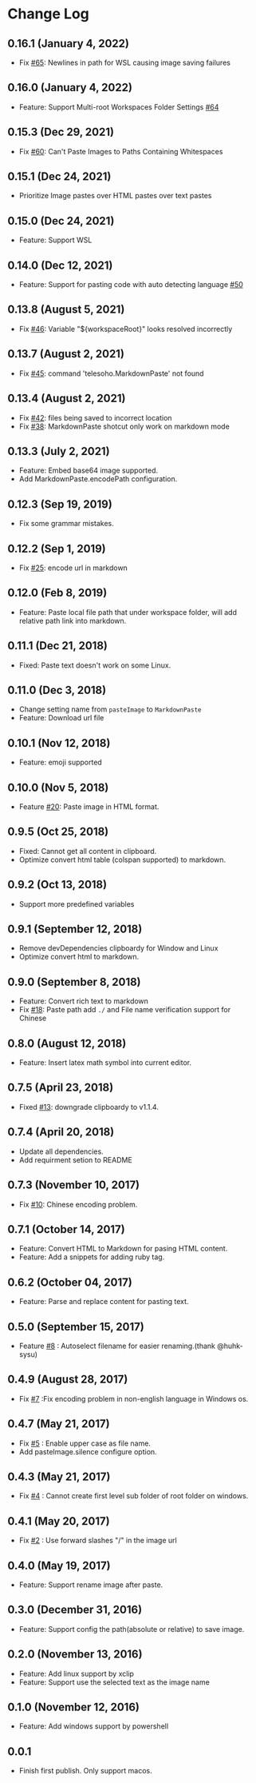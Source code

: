 # Change Log

## 0.16.1 (January 4, 2022)

- Fix [#65](https://github.com/telesoho/vscode-markdown-paste-image/issues/65): Newlines in path for WSL causing image saving failures

## 0.16.0 (January 4, 2022)

- Feature: Support Multi-root Workspaces Folder Settings [#64](https://github.com/telesoho/vscode-markdown-paste-image/issues/64)

## 0.15.3 (Dec 29, 2021)

- Fix [#60](https://github.com/telesoho/vscode-markdown-paste-image/issues/60): Can't Paste Images to Paths Containing Whitespaces

## 0.15.1 (Dec 24, 2021)

- Prioritize Image pastes over HTML pastes over text pastes

## 0.15.0 (Dec 24, 2021)

- Feature: Support WSL

## 0.14.0 (Dec 12, 2021)

- Feature: Support for pasting code with auto detecting language [#50](https://github.com/telesoho/vscode-markdown-paste-image/issues/50)

## 0.13.8 (August 5, 2021)

- Fix [#46](https://github.com/telesoho/vscode-markdown-paste-image/issues/46): Variable "${workspaceRoot}" looks resolved incorrectly

## 0.13.7 (August 2, 2021)

- Fix [#45](https://github.com/telesoho/vscode-markdown-paste-image/issues/45): command 'telesoho.MarkdownPaste' not found

## 0.13.4 (August 2, 2021)

- Fix [#42](https://github.com/telesoho/vscode-markdown-paste-image/issues/42): files being saved to incorrect location
- Fix [#38](https://github.com/telesoho/vscode-markdown-paste-image/issues/38): MarkdownPaste shotcut only work on markdown mode

## 0.13.3 (July 2, 2021)

- Feature: Embed base64 image supported.
- Add MarkdownPaste.encodePath configuration.

## 0.12.3 (Sep 19, 2019)

- Fix some grammar mistakes.

## 0.12.2 (Sep 1, 2019)

- Fix [#25](https://github.com/telesoho/vscode-markdown-paste-image/issues/25): encode url in markdown

## 0.12.0 (Feb 8, 2019)

- Feature: Paste local file path that under workspace folder, will add relative path link into markdown.

## 0.11.1 (Dec 21, 2018)

- Fixed: Paste text doesn't work on some Linux.

## 0.11.0 (Dec 3, 2018)

- Change setting name from `pasteImage` to `MarkdownPaste`
- Feature: Download url file

## 0.10.1 (Nov 12, 2018)

- Feature: emoji supported

## 0.10.0 (Nov 5, 2018)

- Feature [#20](https://github.com/telesoho/vscode-markdown-paste-image/issues/20): Paste image in HTML format.

## 0.9.5 (Oct 25, 2018)

- Fixed: Cannot get all content in clipboard.
- Optimize convert html table (colspan supported) to markdown.

## 0.9.2 (Oct 13, 2018)

- Support more predefined variables

## 0.9.1 (September 12, 2018)

- Remove devDependencies clipboardy for Window and Linux
- Optimize convert html to markdown.

## 0.9.0 (September 8, 2018)

- Feature: Convert rich text to markdown
- Fix [#18](https://github.com/telesoho/vscode-markdown-paste-image/issues/18): Paste path add `./` and File name verification support for Chinese

## 0.8.0 (August 12, 2018)

- Feature: Insert latex math symbol into current editor.

## 0.7.5 (April 23, 2018)

- Fixed [#13](https://github.com/telesoho/vscode-markdown-paste-image/issues/13): downgrade clipboardy to v1.1.4.

## 0.7.4 (April 20, 2018)

- Update all dependencies.
- Add requirment setion to README

## 0.7.3 (November 10, 2017)

- Fix [#10](https://github.com/telesoho/vscode-markdown-paste-image/issues/10): Chinese encoding problem.

## 0.7.1 (October 14, 2017)

- Feature: Convert HTML to Markdown for pasing HTML content.
- Feature: Add a snippets for adding ruby tag.

## 0.6.2 (October 04, 2017)

- Feature: Parse and replace content for pasting text.

## 0.5.0 (September 15, 2017)

- Feature [#8](https://github.com/telesoho/vscode-markdown-paste-image/issues/8) : Autoselect filename for easier renaming.(thank @huhk-sysu)

## 0.4.9 (August 28, 2017)

- Fix [#7](https://github.com/telesoho/vscode-markdown-paste-image/issues/7) :Fix encoding problem in non-english language in Windows os.

## 0.4.7 (May 21, 2017)

- Fix [#5](https://github.com/telesoho/vscode-markdown-paste-image/issues/5) : Enable upper case as file name.
- Add pasteImage.silence configure option.

## 0.4.3 (May 21, 2017)

- Fix [#4](https://github.com/telesoho/vscode-markdown-paste-image/issues/4) : Cannot create first level sub folder of root folder on windows.

## 0.4.1 (May 20, 2017)

- Fix [#2](https://github.com/telesoho/vscode-markdown-paste-image/issues/2) : Use forward slashes "/" in the image url

## 0.4.0 (May 19, 2017)

- Feature: Support rename image after paste.

## 0.3.0 (December 31, 2016)

- Feature: Support config the path(absolute or relative) to save image.

## 0.2.0 (November 13, 2016)

- Feature: Add linux support by xclip
- Feature: Support use the selected text as the image name

## 0.1.0 (November 12, 2016)

- Feature: Add windows support by powershell

## 0.0.1

- Finish first publish. Only support macos.
